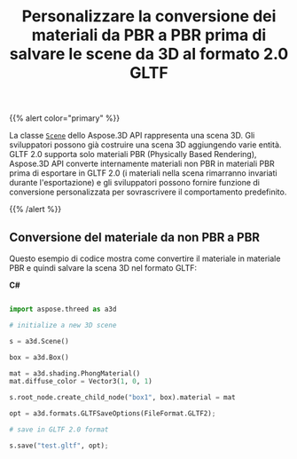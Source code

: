 ﻿---
title: Personalizzare la conversione dei materiali da PBR a PBR prima di salvare le scene da 3D al formato 2.0 GLTF
type: docs
weight: 70
url: /it/python-net/customize-non-pbr-to-pbr-materials-conversion-before-saving-3d-scenes-to-gltf-2-0-format/
description: La classe Scena dello Aspose.3D API rappresenta una scena 3D. Gli sviluppatori possono già costruire una scena 3D aggiungendo varie entità. GLTF 2.0 supporta solo materiali PBR (rendering basato sulla fisica), Aspose.3D API converte internamente materiali non PBR in materiali PBR prima di esportare in GLTF 2.0.
---
{{% alert color="primary" %}} 

La classe [`Scene`](https://reference.aspose.com/3d/net/aspose.threed/scene) dello Aspose.3D API rappresenta una scena 3D. Gli sviluppatori possono già costruire una scena 3D aggiungendo varie entità. GLTF 2.0 supporta solo materiali PBR (Physically Based Rendering), Aspose.3D API converte internamente materiali non PBR in materiali PBR prima di esportare in GLTF 2.0 (i materiali nella scena rimarranno invariati durante l'esportazione) e gli sviluppatori possono fornire funzione di conversione personalizzata per sovrascrivere il comportamento predefinito.

{{% /alert %}} 
## **Conversione del materiale da non PBR a PBR**
Questo esempio di codice mostra come convertire il materiale in materiale PBR e quindi salvare la scena 3D nel formato GLTF:

**C#**

```py

import aspose.threed as a3d

# initialize a new 3D scene

s = a3d.Scene()

box = a3d.Box()

mat = a3d.shading.PhongMaterial()
mat.diffuse_color = Vector3(1, 0, 1)

s.root_node.create_child_node("box1", box).material = mat

opt = a3d.formats.GLTFSaveOptions(FileFormat.GLTF2);

# save in GLTF 2.0 format

s.save("test.gltf", opt);

```
